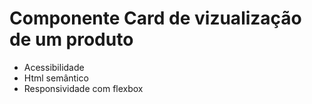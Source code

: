 # Componente Card de vizualização de um produto

- Acessibilidade
- Html semântico
- Responsividade com flexbox